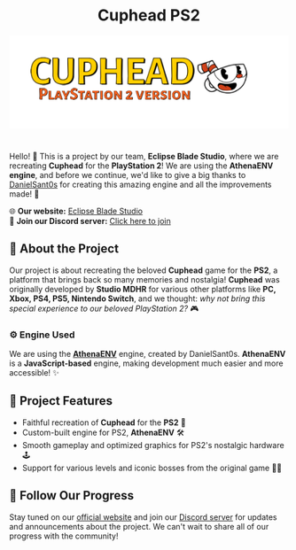 <h1 align="center"> Cuphead PS2</h1>
<p align="center">
  <img src="Assets/Logo/cuphead.png" alt="cuphead">
</p>

# 

Hello! 👋 This is a project by our team, **Eclipse Blade Studio**, where we are recreating **Cuphead** for the **PlayStation 2**! We are using the **AthenaENV engine**, and before we continue, we'd like to give a big thanks to [DanielSant0s](https://github.com/DanielSant0s) for creating this amazing engine and all the improvements made! 🙌

🌐 **Our website:** [Eclipse Blade Studio](https://www.eclipsebladestudio.com.br)  
💬 **Join our Discord server:** [Click here to join](https://discord.gg/DCWj9KHKh4)

## 🎯 About the Project

Our project is about recreating the beloved **Cuphead** game for the **PS2**, a platform that brings back so many memories and nostalgia! **Cuphead** was originally developed by **Studio MDHR** for various other platforms like **PC, Xbox, PS4, PS5, Nintendo Switch**, and we thought: _why not bring this special experience to our beloved PlayStation 2?_ 🎮

### ⚙️ Engine Used

We are using the **[AthenaENV](https://github.com/DanielSant0s/AthenaEnv)** engine, created by DanielSant0s. **AthenaENV** is a **JavaScript-based** engine, making development much easier and more accessible! ✨

## 🔧 Project Features

- Faithful recreation of **Cuphead** for the **PS2** 📀
- Custom-built engine for PS2, **AthenaENV** 🛠️
- Smooth gameplay and optimized graphics for PS2's nostalgic hardware 🕹️
- Support for various levels and iconic bosses from the original game 🎩👹

## 📢 Follow Our Progress

Stay tuned on our [official website](https://www.eclipsebladestudio.com.br) and join our [Discord server](https://discord.gg/DCWj9KHKh4) for updates and announcements about the project. We can't wait to share all of our progress with the community!
